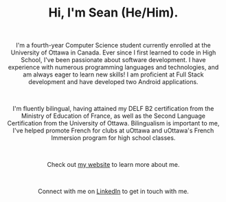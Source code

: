<span style="text-align: center;">
    <h1>Hi, I'm Sean (He/Him).</h1>
    <br>
    <p>I'm a fourth-year Computer Science student currently enrolled at the University of Ottawa in Canada. Ever since I first learned to code in High School, I've been passionate about software development. I have experience with numerous programming languages and technologies, and am always eager to learn new skills! I am proficient at Full Stack development and have developed two Android applications.</p>
    <br>
    <p>I'm fluently bilingual, having attained my DELF B2 certification from the Ministry of Education of France, as well as the Second Language Certification from the University of Ottawa. Bilingualism is important to me, I've helped promote French for clubs at uOttawa and uOttawa's French Immersion program for high school classes.</p>
    <br>
    <p>Check out <a href="https://seanstilwell.ca">my website</a> to learn more about me.</p>
    <br>
    <p>Connect with me on <a href="https://www.linkedin.com/in/sean-stilwell/">LinkedIn</a> to get in touch with me.</p>
</span>